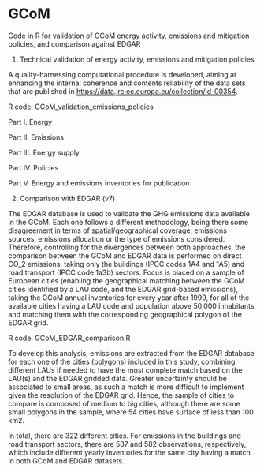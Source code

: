 # GCoM
Code in R for validation of GCoM energy activity, emissions and mitigation policies, and comparison against EDGAR

1. Technical validation of energy activity, emissions and mitigation policies
   
A quality-harnessing computational procedure is developed, aiming at enhancing the internal coherence and contents reliability of the data sets that are published in https://data.jrc.ec.europa.eu/collection/id-00354. 

R code: GCoM_validation_emissions_policies

Part I. Energy

Part II. Emissions

Part III. Energy supply

Part IV. Policies

Part V. Energy and emissions inventories for publication


2. Comparison with EDGAR (v7)

The EDGAR database is used to validate the GHG emissions data available in the GCoM. Each one follows a different methodology, being there some disagreement in terms of spatial/geographical coverage, emissions sources, emissions allocation or the type of emissions considered. Therefore, controlling for the divergences between both approaches, the comparison between the GCoM and EDGAR data is performed on direct CO_2 emissions, taking only the buildings (IPCC codes 1A4 and 1A5) and road transport (IPCC code 1a3b) sectors. Focus is placed on a sample of European cities (enabling the geographical matching between the GCoM cities identified by a LAU code, and the EDGAR grid-based emissions), taking the GCoM annual inventories for every year  after 1999, for all of the available cities having a LAU code and population above 50,000 inhabitants, and matching them with the corresponding geographical polygon of the EDGAR grid.  

R code: GCoM_EDGAR_comparison.R

To develop this analysis, emissions are extracted from the EDGAR database for each one of the cities (polygons) included in this study, combining different LAUs if needed to have the most complete match based on the LAU(s) and the EDGAR gridded data.  Greater uncertainty should be associated to small areas, as such a match is more difficult to implement given the resolution of the EDGAR grid. Hence, the sample of cities to compare is composed of medium to big cities, although there are some small polygons in the sample, where 54 cities have surface of less than 100 km2.

In total, there are 322 different cities. For emissions in the buildings and road transport sectors, there are 587 and 582 observations, respectively, which include different yearly inventories for the same city having a match in both GCoM and EDGAR datasets.

